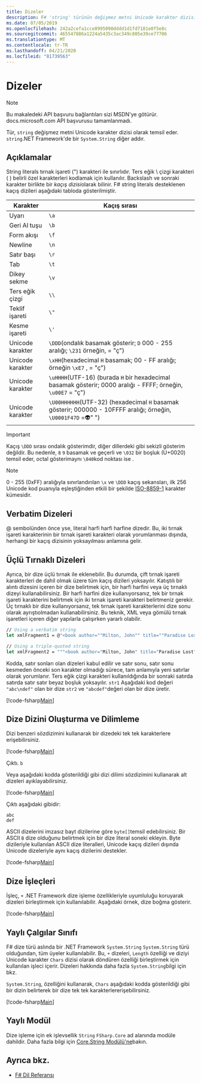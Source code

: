 ```yaml
---
title: Dizeler
description: F# 'string' türünün değişmez metni Unicode karakter dizisi olarak nasıl temsil edeni öğrenin.
ms.date: 07/05/2019
ms.openlocfilehash: 242a2cefa1cce8995090dddd1d1fd7181e0f5e0c
ms.sourcegitcommit: 465547886a1224a5435c3ac349c805e39ce77706
ms.translationtype: MT
ms.contentlocale: tr-TR
ms.lasthandoff: 04/21/2020
ms.locfileid: "81739563"
---
```

# <a name="strings"></a>Dizeler

> [!NOTE]
> Bu makaledeki API başvuru bağlantıları sizi MSDN'ye götürür.  docs.microsoft.com API başvurusu tamamlanmadı.

Tür, `string` değişmez metni Unicode karakter dizisi olarak temsil eder. `string`.NET Framework'de bir `System.String` diğer addır.

## <a name="remarks"></a>Açıklamalar

String literals tırnak işareti (") karakteri ile sınırlıdır. Ters eğik \\ çizgi karakteri ( ) belirli özel karakterleri kodlamak için kullanılır. Backslash ve sonraki karakter birlikte bir *kaçış dizisi*olarak bilinir. F# string literals desteklenen kaçış dizileri aşağıdaki tabloda gösterilmiştir.

|Karakter|Kaçış sırası|
|---------|---------------|
|Uyarı|`\a`|
|Geri Al tuşu|`\b`|
|Form akışı|`\f`|
|Newline|`\n`|
|Satır başı|`\r`|
|Tab|`\t`|
|Dikey sekme|`\v`|
|Ters eğik çizgi|`\\`|
|Teklif işareti|`\"`|
|Kesme işareti|`\'`|
|Unicode karakter|`\DDD`(ondalık basamak gösterir; `D` 000 - 255 aralığı; `\231` örneğin, = "ç")|
|Unicode karakter|`\xHH`(hexadecimal `H` basamak; 00 - FF aralığı; örneğin `\xE7` , = "ç")|
|Unicode karakter|`\uHHHH`(UTF-16) (burada `H` bir hexadecimal basamak gösterir; 0000 aralığı - FFFF;  örneğin, `\u00E7` = "ç")|
|Unicode karakter|`\U00HHHHHH`(UTF-32) (hexadecimal `H` basamak gösterir; 000000 - 10FFFF aralığı;  örneğin, `\U0001F47D` =👽" ")|

> [!IMPORTANT]
> Kaçış `\DDD` sırası ondalık gösterimdir, diğer dillerdeki gibi sekizli gösterim değildir. Bu nedenle, `8` `9` basamak ve geçerli ve `\032` bir boşluk (U+0020) temsil eder, octal gösterimaynı `\040`kod noktası ise .

> [!NOTE]
> 0 - 255 (0xFF) aralığıyla sınırlandırılan `\x` ve `\DDD` kaçış sekansları, ilk 256 Unicode kod puanıyla eşleştiğinden etkili bir şekilde [ISO-8859-1](https://en.wikipedia.org/wiki/ISO/IEC_8859-1#Code_page_layout) karakter kümesidir.

## <a name="verbatim-strings"></a>Verbatim Dizeleri

@ sembolünden önce yse, literal harfi harfi harfine dizedir. Bu, iki tırnak işareti karakterinin bir tırnak işareti karakteri olarak yorumlanması dışında, herhangi bir kaçış dizisinin yoksayılması anlamına gelir.

## <a name="triple-quoted-strings"></a>Üçlü Tırnaklı Dizeleri

Ayrıca, bir dize üçlü tırnak ile eklenebilir. Bu durumda, çift tırnak işareti karakterleri de dahil olmak üzere tüm kaçış dizileri yoksayılır. Katıştılı bir alıntı dizesini içeren bir dize belirtmek için, bir harfi harfini veya üç tırnaklı dizeyi kullanabilirsiniz. Bir harfi harfini dize kullanıyorsanız, tek bir tırnak işareti karakterini belirtmek için iki tırnak işareti karakteri belirtmeniz gerekir. Üç tırnaklı bir dize kullanıyorsanız, tek tırnak işareti karakterlerini dize sonu olarak ayrıştıolmadan kullanabilirsiniz. Bu teknik, XML veya gömülü tırnak işaretleri içeren diğer yapılarla çalışırken yararlı olabilir.

```fsharp
// Using a verbatim string
let xmlFragment1 = @"<book author=""Milton, John"" title=""Paradise Lost"">"

// Using a triple-quoted string
let xmlFragment2 = """<book author="Milton, John" title="Paradise Lost">"""
```

Kodda, satır sonları olan dizeleri kabul edilir ve satır sonu, satır sonu kesmeden önceki son karakter olmadığı sürece, tam anlamıyla yeni satırlar olarak yorumlanır. Ters eğik çizgi karakteri kullanıldığında bir sonraki satırda satırda satır satır beyaz boşluk yoksayılır. `str1` Aşağıdaki kod değeri `"abc\ndef"` olan bir dize `str2` ve `"abcdef"`değeri olan bir dize üretir.

[!code-fsharp[Main](~/samples/snippets/fsharp/lang-ref-1/snippet1001.fs)]

## <a name="string-indexing-and-slicing"></a>Dize Dizini Oluşturma ve Dilimleme

Dizi benzeri sözdizimini kullanarak bir dizedeki tek tek karakterlere erişebilirsiniz.

[!code-fsharp[Main](~/samples/snippets/fsharp/lang-ref-1/snippet1002.fs)]

Çıktı. `b`

Veya aşağıdaki kodda gösterildiği gibi dizi dilimi sözdizimini kullanarak alt dizeleri ayıklayabilirsiniz.

[!code-fsharp[Main](~/samples/snippets/fsharp/lang-ref-1/snippet1003.fs)]

Çıktı aşağıdaki gibidir:

```console
abc
def
```

ASCII dizelerini imzasız bayt dizilerine göre `byte[]`temsil edebilirsiniz. Bir ASCII `B` dize olduğunu belirtmek için bir dize literal soneki ekleyin. Byte dizileriyle kullanılan ASCII dize literalleri, Unicode kaçış dizileri dışında Unicode dizeleriyle aynı kaçış dizilerini destekler.

[!code-fsharp[Main](~/samples/snippets/fsharp/lang-ref-1/snippet1004.fs)]

## <a name="string-operators"></a>Dize İşleçleri

İşleç, `+` .NET Framework dize işleme özellikleriyle uyumluluğu koruyarak dizeleri birleştirmek için kullanılabilir. Aşağıdaki örnek, dize boğma gösterir.

[!code-fsharp[Main](~/samples/snippets/fsharp/lang-ref-1/snippet1006.fs)]

## <a name="string-class"></a>Yaylı Çalgılar Sınıfı

F# dize türü aslında bir .NET Framework `System.String` `System.String` türü olduğundan, tüm üyeler kullanılabilir. Bu, `+` dizeleri, `Length` özelliği ve diziyi Unicode karakter `Chars` dizisi olarak döndüren özelliği birleştirmek için kullanılan işleci içerir. Dizeleri hakkında daha fazla `System.String`bilgi için bkz.

`System.String`, özelliğini kullanarak, `Chars` aşağıdaki kodda gösterildiği gibi bir dizin belirterek bir dize tek tek karakterlererişebilirsiniz.

[!code-fsharp[Main](~/samples/snippets/fsharp/lang-ref-1/snippet1005.fs)]

## <a name="string-module"></a>Yaylı Modül

Dize işleme için ek işlevsellik `String` `FSharp.Core` ad alanında modüle dahildir. Daha fazla bilgi için [Core.String Modülü'ne](https://msdn.microsoft.com/visualfsharpdocs/conceptual/core.string-module-%5bfsharp%5d)bakın.

## <a name="see-also"></a>Ayrıca bkz.

- [F# Dil Referansı](index.md)
